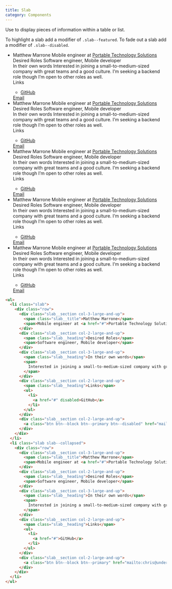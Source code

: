 ```yaml
---
title: Slab
category: Components
---
```


Use to display pieces of information within a table or list.

To highlight a slab add a modifier of `.slab--featured`. To fade out a slab add a modifier of `.slab--disabled`.

<ul>
  <li class="slab">
    <div class="row">
      <div class="slab__section col-3-large-and-up">
        <span class="slab__title">Matthew Marrone</span>
        <span>Mobile engineer at <a href="#">Portable Technology Solutions</a></span>
      </div>
      <div class="slab__section col-2-large-and-up">
        <span class="slab__heading">Desired Roles</span>
        <span>Software engineer, Mobile developer</span>
      </div>
      <div class="slab__section col-3-large-and-up">
        <span class="slab__heading">In their own words</span>
        <span>
          Interested in joining a small-to-medium-sized company with great teams and a good culture. I’m seeking a backend role though I’m open to other roles as well.
        </span>
      </div>
      <div class="slab__section col-2-large-and-up">
        <span class="slab__heading">Links</span>
        <ul>
          <li>
            <a href="#">GitHub</a>
          </li>
        </ul>
      </div>
      <div class="slab__section col-2-large-and-up">
        <a class="btn btn--block btn--primary" href="mailto:chris@underdog.io">Email</a>
      </div>
    </div>
  </li>
  <li class="slab">
    <div class="row">
      <div class="slab__section col-3-large-and-up">
        <span class="slab__title">Matthew Marrone</span>
        <span>Mobile engineer at <a href="#">Portable Technology Solutions</a></span>
      </div>
      <div class="slab__section col-2-large-and-up">
        <span class="slab__heading">Desired Roles</span>
        <span>Software engineer, Mobile developer</span>
      </div>
      <div class="slab__section col-3-large-and-up">
        <span class="slab__heading">In their own words</span>
        <span>
          Interested in joining a small-to-medium-sized company with great teams and a good culture. I’m seeking a backend role though I’m open to other roles as well.
        </span>
      </div>
      <div class="slab__section col-2-large-and-up">
        <span class="slab__heading">Links</span>
        <ul>
          <li>
            <a href="#">GitHub</a>
          </li>
        </ul>
      </div>
      <div class="slab__section col-2-large-and-up">
        <a class="btn btn--block btn--primary" href="mailto:chris@underdog.io">Email</a>
      </div>
    </div>
  </li>
  <li class="slab slab--featured">
    <div class="row">
      <div class="slab__section col-3-large-and-up">
        <span class="slab__title">Matthew Marrone</span>
        <span>Mobile engineer at <a href="#">Portable Technology Solutions</a></span>
      </div>
      <div class="slab__section col-2-large-and-up">
        <span class="slab__heading">Desired Roles</span>
        <span>Software engineer, Mobile developer</span>
      </div>
      <div class="slab__section col-3-large-and-up">
        <span class="slab__heading">In their own words</span>
        <span>
          Interested in joining a small-to-medium-sized company with great teams and a good culture. I’m seeking a backend role though I’m open to other roles as well.
        </span>
      </div>
      <div class="slab__section col-2-large-and-up">
        <span class="slab__heading">Links</span>
        <ul>
          <li>
            <a href="#">GitHub</a>
          </li>
        </ul>
      </div>
      <div class="slab__section col-2-large-and-up">
        <a class="btn btn--block btn--primary" href="mailto:chris@underdog.io">Email</a>
      </div>
    </div>
  </li>
  <li class="slab slab--disabled">
    <div class="row">
      <div class="slab__section col-3-large-and-up">
        <span class="slab__title">Matthew Marrone</span>
        <span>Mobile engineer at <a href="#">Portable Technology Solutions</a></span>
      </div>
      <div class="slab__section col-2-large-and-up">
        <span class="slab__heading">Desired Roles</span>
        <span>Software engineer, Mobile developer</span>
      </div>
      <div class="slab__section col-3-large-and-up">
        <span class="slab__heading">In their own words</span>
        <span>
          Interested in joining a small-to-medium-sized company with great teams and a good culture. I’m seeking a backend role though I’m open to other roles as well.
        </span>
      </div>
      <div class="slab__section col-2-large-and-up">
        <span class="slab__heading">Links</span>
        <ul>
          <li>
            <a href="#" disabled>GitHub</a>
          </li>
        </ul>
      </div>
      <div class="slab__section col-2-large-and-up">
        <a class="btn btn--block btn--primary btn--disabled" href="mailto:chris@underdog.io" disabled>Email</a>
      </div>
    </div>
  </li>
  <li class="slab slab--collapsed">
    <div class="row">
      <div class="slab__section col-3-large-and-up">
        <span class="slab__title">Matthew Marrone</span>
        <span>Mobile engineer at <a href="#">Portable Technology Solutions</a></span>
      </div>
      <div class="slab__section col-2-large-and-up">
        <span class="slab__heading">Desired Roles</span>
        <span>Software engineer, Mobile developer</span>
      </div>
      <div class="slab__section col-3-large-and-up">
        <span class="slab__heading">In their own words</span>
        <span>
          Interested in joining a small-to-medium-sized company with great teams and a good culture. I’m seeking a backend role though I’m open to other roles as well.
        </span>
      </div>
      <div class="slab__section col-2-large-and-up">
        <span class="slab__heading">Links</span>
        <ul>
          <li>
            <a href="#">GitHub</a>
          </li>
        </ul>
      </div>
      <div class="slab__section col-2-large-and-up">
        <a class="btn btn--block btn--primary" href="mailto:chris@underdog.io">Email</a>
      </div>
    </div>
  </li>
</ul>

```html
<ul>
  <li class="slab">
    <div class="row">
      <div class="slab__section col-3-large-and-up">
        <span class="slab__title">Matthew Marrone</span>
        <span>Mobile engineer at <a href="#">Portable Technology Solutions</a></span>
      </div>
      <div class="slab__section col-2-large-and-up">
        <span class="slab__heading">Desired Roles</span>
        <span>Software engineer, Mobile developer</span>
      </div>
      <div class="slab__section col-3-large-and-up">
        <span class="slab__heading">In their own words</span>
        <span>
          Interested in joining a small-to-medium-sized company with great teams and a good culture. I’m seeking a backend role though I’m open to other roles as well.
        </span>
      </div>
      <div class="slab__section col-2-large-and-up">
        <span class="slab__heading">Links</span>
        <ul>
          <li>
            <a href="#" disabled>GitHub</a>
          </li>
        </ul>
      </div>
      <div class="slab__section col-2-large-and-up">
        <a class="btn btn--block btn--primary btn--disabled" href="mailto:chris@underdog.io" disabled>Email</a>
      </div>
    </div>
  </li>
  <li class="slab slab--collapsed">
    <div class="row">
      <div class="slab__section col-3-large-and-up">
        <span class="slab__title">Matthew Marrone</span>
        <span>Mobile engineer at <a href="#">Portable Technology Solutions</a></span>
      </div>
      <div class="slab__section col-2-large-and-up">
        <span class="slab__heading">Desired Roles</span>
        <span>Software engineer, Mobile developer</span>
      </div>
      <div class="slab__section col-3-large-and-up">
        <span class="slab__heading">In their own words</span>
        <span>
          Interested in joining a small-to-medium-sized company with great teams and a good culture. I’m seeking a backend role though I’m open to other roles as well.
        </span>
      </div>
      <div class="slab__section col-2-large-and-up">
        <span class="slab__heading">Links</span>
        <ul>
          <li>
            <a href="#">GitHub</a>
          </li>
        </ul>
      </div>
      <div class="slab__section col-2-large-and-up">
        <a class="btn btn--block btn--primary" href="mailto:chris@underdog.io">Email</a>
      </div>
    </div>
  </li>
</ul>
```

